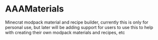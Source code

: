 # AAAMaterials

Minecrat modpack material and recipe builder, currently this is only for personal use, but later will be adding support for users to use this to help with creating their own modpack materials and recipes, etc
